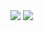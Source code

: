
<img src="https://github-readme-stats.vercel.app/api/top-langs/?username=kubapilch&layout=compact)](https://github.com/anuraghazra/github-readme-stats)">
<img src="https://github-readme-stats.vercel.app/api?username=kubapilch&&show_icons=true&title_color=ffffff&icon_color=bb2acf&text_color=daf7dc&bg_color=151515">

